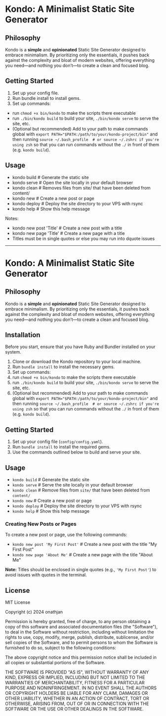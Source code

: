 # Kondo: A Minimalist Static Site Generator

## Philosophy

Kondo is a **simple** and **opinionated** Static Site Generator designed to embrace minimalism. By prioritizing only the essentials, it pushes back against the complexity and bloat of modern websites, offering everything you need—and nothing you don’t—to create a clean and focused blog.

## Getting Started

1. Set up your config file.
2. Run bundle install to install gems. 
3. Set up commands:
  - run `chmod +x bin/kondo` to make the scripts there executable
  - run `./bin/kondo build` to build your site, `./bin/kondo serve` to serve the site, etc.
  - (Optional but recommended) Add to your path to make commands global with `export PATH="$PATH:/path/to/your/kondo-project/bin"` and then running `source ~/.bash_profile  # or source ~/.zshrc if you're using zsh` so that you can run commands without the `./` in front of them (e.g. `kondo build`).


## Usage

- kondo build    # Generate the static site
- kondo serve    # Open the site locally in your default browser
- kondo clean    # Removes files from site/ that have been deleted from content/
- kondo new      # Create a new post or page
- kondo deploy   # Deploy the site directory to your VPS with rsync
- kondo help     # Show this help message

Notes:
- kondo new post 'Title'   # Create a new post with a title
- kondo new page 'Title'   # Create a new page with a title
- Titles must be in single quotes or else you may run into dquote issues

---

# Kondo: A Minimalist Static Site Generator

## Philosophy

Kondo is a **simple** and **opinionated** Static Site Generator designed to embrace minimalism. By prioritizing only the essentials, it pushes back against the complexity and bloat of modern websites, offering everything you need—and nothing you don’t—to create a clean and focused blog.

## Installation

Before you start, ensure that you have Ruby and Bundler installed on your system.

1. Clone or download the Kondo repository to your local machine.
2. Run `bundle install` to install the necessary gems.
3. Set up commands:
  1. run `chmod +x bin/kondo` to make the scripts there executable
  2. run `./bin/kondo build` to build your site, `./bin/kondo serve` to serve the site, etc.
  3. (Optional but recommended) Add to your path to make commands global with `export PATH="$PATH:/path/to/your/kondo-project/bin"` and then running `source ~/.bash_profile  # or source ~/.zshrc if you're using zsh` so that you can run commands without the `./` in front of them (e.g. `kondo build`).

## Getting Started

1. Set up your config file (`config/config.yaml`).
2. Run `bundle install` to install the required gems.
3. Use the commands outlined below to build and serve your site.

## Usage

- `kondo build`    # Generate the static site
- `kondo serve`    # Serve the site locally in your default browser
- `kondo clean`    # Remove files from `site/` that have been deleted from `content/`
- `kondo new`      # Create a new post or page
- `kondo deploy`   # Deploy the site directory to your VPS with rsync
- `kondo help`     # Show this help message

### Creating New Posts or Pages

To create a new post or page, use the following commands:

- `kondo new post 'My First Post'`   # Create a new post with the title "My First Post"
- `kondo new page 'About Me'`        # Create a new page with the title "About Me"

**Note:** Titles should be enclosed in single quotes (e.g., `'My First Post'`) to avoid issues with quotes in the terminal.

## License

MIT License

Copyright (c) 2024 onathjan

Permission is hereby granted, free of charge, to any person obtaining a copy
of this software and associated documentation files (the "Software"), to deal
in the Software without restriction, including without limitation the rights
to use, copy, modify, merge, publish, distribute, sublicense, and/or sell
copies of the Software, and to permit persons to whom the Software is
furnished to do so, subject to the following conditions:

The above copyright notice and this permission notice shall be included in all
copies or substantial portions of the Software.

THE SOFTWARE IS PROVIDED "AS IS", WITHOUT WARRANTY OF ANY KIND, EXPRESS OR
IMPLIED, INCLUDING BUT NOT LIMITED TO THE WARRANTIES OF MERCHANTABILITY,
FITNESS FOR A PARTICULAR PURPOSE AND NONINFRINGEMENT. IN NO EVENT SHALL THE
AUTHORS OR COPYRIGHT HOLDERS BE LIABLE FOR ANY CLAIM, DAMAGES OR OTHER
LIABILITY, WHETHER IN AN ACTION OF CONTRACT, TORT OR OTHERWISE, ARISING FROM,
OUT OF OR IN CONNECTION WITH THE SOFTWARE OR THE USE OR OTHER DEALINGS IN THE
SOFTWARE.

